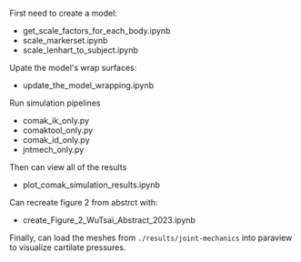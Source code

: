 
First need to create a model: 
- get_scale_factors_for_each_body.ipynb
- scale_markerset.ipynb
- scale_lenhart_to_subject.ipynb

Upate the model's wrap surfaces: 
- update_the_model_wrapping.ipynb

Run simulation pipelines
- comak_ik_only.py
- comaktool_only.py
- comak_id_only.py
- jntmech_only.py

Then can view all of the results
- plot_comak_simulation_results.ipynb

Can recreate figure 2 from abstrct with: 
- create_Figure_2_WuTsai_Abstract_2023.ipynb

Finally, can load the meshes from `./results/joint-mechanics` 
into paraview to visualize cartilate pressures.
